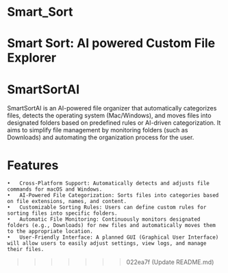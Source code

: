 
# Smart_Sort
Smart Sort: AI powered Custom File Explorer
=======

# SmartSortAI

SmartSortAI is an AI-powered file organizer that automatically categorizes files, detects the operating system (Mac/Windows), and moves files into designated folders based on predefined rules or AI-driven categorization. It aims to simplify file management by monitoring folders (such as Downloads) and automating the organization process for the user.

# Features

	•	Cross-Platform Support: Automatically detects and adjusts file commands for macOS and Windows.
	•	AI-Powered File Categorization: Sorts files into categories based on file extensions, names, and content.
	•	Customizable Sorting Rules: Users can define custom rules for sorting files into specific folders.
	•	Automatic File Monitoring: Continuously monitors designated folders (e.g., Downloads) for new files and automatically moves them to the appropriate location.
	•	User-Friendly Interface: A planned GUI (Graphical User Interface) will allow users to easily adjust settings, view logs, and manage their files.







>>>>>>> 022ea7f (Update README.md)
